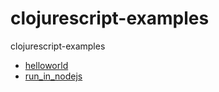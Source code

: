 # clojurescript-examples
clojurescript-examples

- [helloworld](./helloworld/README.md)
- [run_in_nodejs](./run_in_nodejs/README.md)
